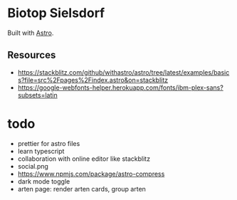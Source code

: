 # Biotop Sielsdorf

Built with [Astro](https://astro.build).

## Resources

- https://stackblitz.com/github/withastro/astro/tree/latest/examples/basics?file=src%2Fpages%2Findex.astro&on=stackblitz
- https://google-webfonts-helper.herokuapp.com/fonts/ibm-plex-sans?subsets=latin

# todo

- prettier for astro files
- learn typescript
- collaboration with online editor like stackblitz
- social.png
- https://www.npmjs.com/package/astro-compress
- dark mode toggle
- arten page:
  render arten cards, group arten
